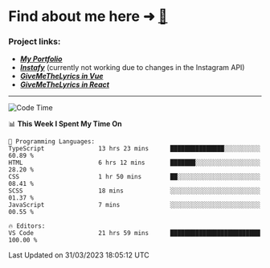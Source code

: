 # Find about me here ➜ [🧑](https://pauabella.dev)

### Project links:
- ***[My Portfolio](https://pauabella.dev)***
- ***[Instafy](https://instafy.me)*** (currently not working due to changes in the Instagram API)
- ***[GiveMeTheLyrics in Vue](https://lyrics.pauabella.dev)***
- ***[GiveMeTheLyrics in React](https://pauabella.dev/GiveMeTheLyrics)***

---
<!--START_SECTION:waka-->
![Code Time](http://img.shields.io/badge/Code%20Time-2%2C053%20hrs%2044%20mins-blue)

📊 **This Week I Spent My Time On** 

```text
💬 Programming Languages: 
TypeScript               13 hrs 23 mins      ███████████████░░░░░░░░░░   60.89 % 
HTML                     6 hrs 12 mins       ███████░░░░░░░░░░░░░░░░░░   28.20 % 
CSS                      1 hr 50 mins        ██░░░░░░░░░░░░░░░░░░░░░░░   08.41 % 
SCSS                     18 mins             ░░░░░░░░░░░░░░░░░░░░░░░░░   01.37 % 
JavaScript               7 mins              ░░░░░░░░░░░░░░░░░░░░░░░░░   00.55 % 

🔥 Editors: 
VS Code                  21 hrs 59 mins      █████████████████████████   100.00 % 
```


 Last Updated on 31/03/2023 18:05:12 UTC
<!--END_SECTION:waka-->
